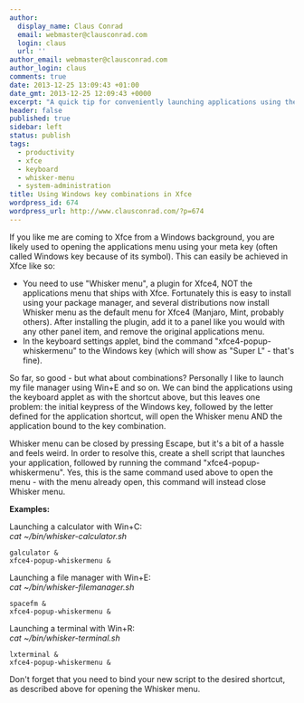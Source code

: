```yaml
---
author:
  display_name: Claus Conrad
  email: webmaster@clausconrad.com
  login: claus
  url: ''
author_email: webmaster@clausconrad.com
author_login: claus
comments: true
date: 2013-12-25 13:09:43 +01:00
date_gmt: 2013-12-25 12:09:43 +0000
excerpt: "A quick tip for conveniently launching applications using the Windows key plus another key in Xfce4:"
header: false
published: true
sidebar: left
status: publish
tags:
  - productivity
  - xfce
  - keyboard
  - whisker-menu
  - system-administration
title: Using Windows key combinations in Xfce
wordpress_id: 674
wordpress_url: http://www.clausconrad.com/?p=674
---
```

If you like me are coming to Xfce from a Windows background, you are likely used to opening the applications menu using your meta key (often called Windows key because of its symbol). This can easily be achieved in Xfce like so:

* You need to use "Whisker menu", a plugin for Xfce4, NOT the applications menu that ships with Xfce. Fortunately this is easy to install using your package manager, and several distributions now install Whisker menu as the default menu for Xfce4 (Manjaro, Mint, probably others). After installing the plugin, add it to a panel like you would with any other panel item, and remove the original applications menu.
* In the keyboard settings applet, bind the command "xfce4-popup-whiskermenu" to the Windows key (which will show as "Super L" - that's fine).

So far, so good - but what about combinations? Personally I like to launch my file manager using Win+E and so on. We can bind the applications using the keyboard applet as with the shortcut above, but this leaves one problem: the initial keypress of the Windows key, followed by the letter defined for the application shortcut, will open the Whisker menu AND the application bound to
the key combination.

Whisker menu can be closed by pressing Escape, but it's a bit of a hassle and feels weird. In order to resolve this, create a shell script that launches your application, followed by running the command "xfce4-popup-whiskermenu". Yes, this is the same command used above to open the menu - with the menu already open, this command will instead close Whisker menu.

**Examples:**

Launching a calculator with Win+C:  
_cat ~/bin/whisker-calculator.sh_
```shell
galculator &
xfce4-popup-whiskermenu &
```

Launching a file manager with Win+E:  
_cat ~/bin/whisker-filemanager.sh_
```shell
spacefm &
xfce4-popup-whiskermenu &
```

Launching a terminal with Win+R:  
_cat ~/bin/whisker-terminal.sh_
```shell
lxterminal &
xfce4-popup-whiskermenu &
```

Don't forget that you need to bind your new script to the desired shortcut, as described above for opening the Whisker menu.
